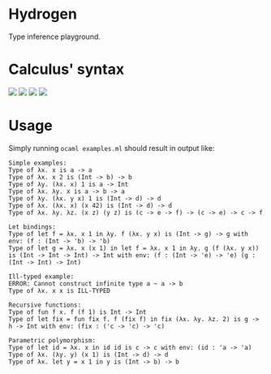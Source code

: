 # Hydrogen
Type inference playground.

# Calculus' syntax
<img src="https://render.githubusercontent.com/render/math?math=\text{var} \ni x,\dots">

<img src="https://render.githubusercontent.com/render/math?math=\text{tvar} \ni \alpha,\dots">

<img src="https://render.githubusercontent.com/render/math?math=\text{type} \ni \tau \Coloneqq \alpha \mid \text{Int} \mid \tau \rightarrow \tau">

<img src="https://render.githubusercontent.com/render/math?math=\text{expr} \ni e \Coloneqq x \mid n \mid \lambda x . e \mid \text{fun} f x . e \mid e \: e \mid \text{let} x = e \: \text{in} \: e">

# Usage
Simply running `ocaml examples.ml` should result in output like:
```
Simple examples:
Type of λx. x is a -> a
Type of λx. x 2 is (Int -> b) -> b
Type of λy. (λx. x) 1 is a -> Int
Type of λx. λy. x is a -> b -> a
Type of λy. (λx. y x) 1 is (Int -> d) -> d
Type of λx. (λx. x) (x 42) is (Int -> d) -> d
Type of λx. λy. λz. (x z) (y z) is (c -> e -> f) -> (c -> e) -> c -> f

Let bindings:
Type of let f = λx. x 1 in λy. f (λx. y x) is (Int -> g) -> g with env: (f : (Int -> 'b) -> 'b)
Type of let g = λx. x (x 1) in let f = λx. x 1 in λy. g (f (λx. y x)) is (Int -> Int -> Int) -> Int with env: (f : (Int -> 'e) -> 'e) (g : (Int -> Int) -> Int)

Ill-typed example:
ERROR: Cannot construct infinite type a ~ a -> b
Type of λx. x x is ILL-TYPED

Recursive functions:
Type of fun f x. f (f 1) is Int -> Int
Type of let fix = fun fix f. f (fix f) in fix (λx. λy. λz. 2) is g -> h -> Int with env: (fix : ('c -> 'c) -> 'c)

Parametric polymorphism:
Type of let id = λx. x in id id is c -> c with env: (id : 'a -> 'a)
Type of λx. (λy. y) (x 1) is (Int -> d) -> d
Type of λx. let y = x 1 in y is (Int -> b) -> b
```
